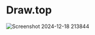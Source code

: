 # Draw.top

![Screenshot 2024-12-18 213844](https://github.com/user-attachments/assets/313648ba-38f2-4333-bf22-1a7e2b317e06)
